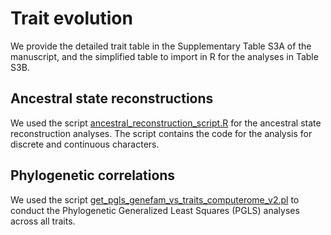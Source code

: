 # Trait evolution

We provide the detailed trait table in the Supplementary Table S3A of the manuscript, and the simplified table to import in R for the analyses in Table S3B. 


## Ancestral state reconstructions

We used the script [ancestral_reconstruction_script.R](ancestral_reconstruction_script.R) for the ancestral state reconstruction analyses. The script contains the code for the analysis for discrete and continuous characters. 


## Phylogenetic correlations 

We used the script [get_pgls_genefam_vs_traits_computerome_v2.pl](get_pgls_genefam_vs_traits_computerome_v2.pl) to conduct the Phylogenetic Generalized Least Squares (PGLS) analyses across all traits. 

